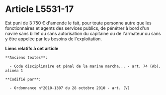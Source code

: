 # Article L5531-17

Est puni de 3 750 € d'amende le fait, pour toute personne autre que les fonctionnaires et agents des services publics, de
pénétrer à bord d'un navire sans billet ou sans autorisation du capitaine ou de l'armateur ou sans y être appelée par les
besoins de l'exploitation.

**Liens relatifs à cet article**

	**Anciens textes**:

	  - Code disciplinaire et pénal de la marine marcha... - art. 74 (Ab), alinéa 1

	**Codifié par**:

	  - Ordonnance n°2010-1307 du 28 octobre 2010 - art. (V)

